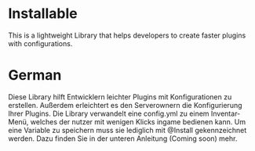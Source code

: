 # Installable
This is a lightweight Library that helps developers to create faster plugins with configurations. 

# German
Diese Library hilft Entwicklern leichter Plugins mit Konfigurationen zu erstellen. Außerdem erleichtert es den Serverownern die Konfigurierung Ihrer Plugins. 
Die Library verwandelt eine config.yml zu einem Inventar-Menü, welches der nutzer mit wenigen Klicks ingame bedienen kann. Um eine Variable zu speichern muss sie lediglich mit @Install gekennzeichnet werden. Dazu finden Sie in der unteren Anleitung (Coming soon) mehr.
